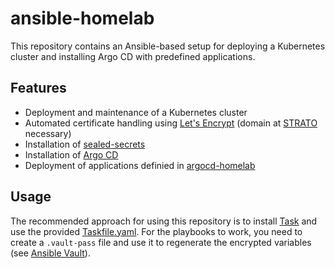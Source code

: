 # ansible-homelab

This repository contains an Ansible-based setup for deploying a Kubernetes
cluster and installing Argo CD with predefined applications.

## Features

- Deployment and maintenance of a Kubernetes cluster
- Automated certificate handling using [Let's Encrypt](https://letsencrypt.org/)
(domain at [STRATO](https://www.strato.de/) necessary)
- Installation of [sealed-secrets](https://github.com/bitnami-labs/sealed-secrets)
- Installation of [Argo CD](https://argoproj.github.io/cd/)
- Deployment of applications definied in [argocd-homelab](https://github.com/kymzky/argocd-homelab)

## Usage

The recommended approach for using this repository is to install [Task](https://taskfile.dev/)
and use the provided [Taskfile.yaml](./Taskfile.yaml). For the playbooks to
work, you need to create a `.vault-pass` file and use it to regenerate the
encrypted variables (see [Ansible Vault](https://docs.ansible.com/ansible/latest/vault_guide/vault_encrypting_content.html)).
